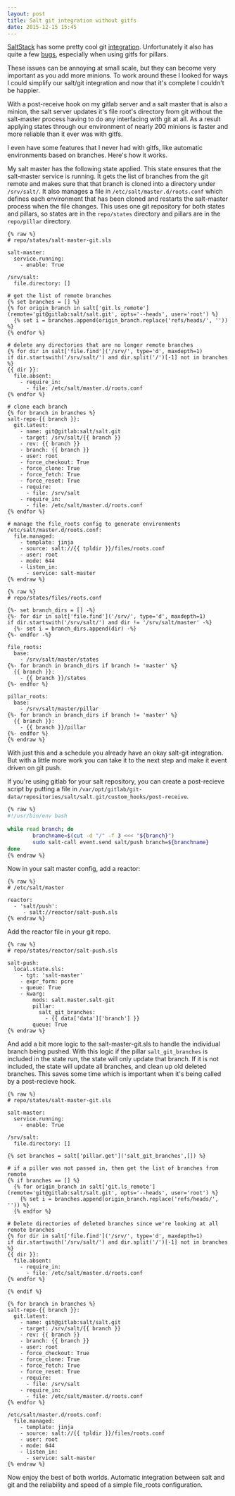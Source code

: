 ```yaml
---
layout: post
title: Salt git integration without gitfs
date: 2015-12-15 15:45
---
```


[SaltStack](http://saltstack.com/) has some pretty cool git [integration](https://docs.saltstack.com/en/latest/topics/tutorials/gitfs.html). Unfortunately it also has quite a few [bugs](https://github.com/saltstack/salt/issues?utf8=%E2%9C%93&q=is%3Aissue+is%3Aopen+gitfs), especially when using gitfs for pillars.

These issues can be annoying at small scale, but they can become very important as you add more minions. To work around these I looked for ways I could simplify our salt/git integration and now that it's complete I couldn't be happier.

With a post-receive hook on my gitlab server and a salt master that is also a minion, the salt server updates it's file root's directory from git without the salt-master process having to do any interfacing with git at all. As a result applying states through our environment of nearly 200 minions is faster and more reliable than it ever was with gitfs.

I even have some features that I never had with gitfs, like automatic environments based on branches. Here's how it works.

My salt master has the following state applied. This state ensures that the salt-master service is running. It gets the list of branches from the git remote and makes sure that that branch is cloned into a directory under `/srv/salt/`. It also manages a file in `/etc/salt/master.d/roots.conf` which defines each environment that has been cloned and restarts the salt-master process when the file changes. This uses one git repository for both states and pillars, so states are in the `repo/states` directory and pillars are in the `repo/pillar` directory.

```jinja
{% raw %}
# repo/states/salt-master-git.sls

salt-master:
  service.running:
    - enable: True

/srv/salt:
  file.directory: []

# get the list of remote branches
{% set branches = [] %}
{% for origin_branch in salt['git.ls_remote'](remote='git@gitlab:salt/salt.git', opts='--heads', user='root') %}
  {% set i = branches.append(origin_branch.replace('refs/heads/', '')) %}
{% endfor %}

# delete any directories that are no longer remote branches
{% for dir in salt['file.find']('/srv/', type='d', maxdepth=1)
if dir.startswith('/srv/salt/') and dir.split('/')[-1] not in branches %}
{{ dir }}:
  file.absent:
    - require_in:
      - file: /etc/salt/master.d/roots.conf
{% endfor %}

# clone each branch
{% for branch in branches %}
salt-repo-{{ branch }}:
  git.latest:
    - name: git@gitlab:salt/salt.git
    - target: /srv/salt/{{ branch }}
    - rev: {{ branch }}
    - branch: {{ branch }}
    - user: root
    - force_checkout: True
    - force_clone: True
    - force_fetch: True
    - force_reset: True
    - require:
      - file: /srv/salt
    - require_in:
      - file: /etc/salt/master.d/roots.conf
{% endfor %}

# manage the file_roots config to generate environments
/etc/salt/master.d/roots.conf:
  file.managed:
    - template: jinja
    - source: salt://{{ tpldir }}/files/roots.conf
    - user: root
    - mode: 644
    - listen_in:
      - service: salt-master
{% endraw %}
```

```sls
{% raw %}
# repo/states/files/roots.conf

{%- set branch_dirs = [] -%}
{%- for dir in salt['file.find']('/srv/', type='d', maxdepth=1) 
if dir.startswith('/srv/salt/') and dir != '/srv/salt/master' -%}
  {%- set i = branch_dirs.append(dir) -%}
{%- endfor -%}

file_roots:
  base:
    - /srv/salt/master/states
{%- for branch in branch_dirs if branch != 'master' %}
  {{ branch }}:
    - {{ branch }}/states
{%- endfor %}

pillar_roots:
  base:
    - /srv/salt/master/pillar
{%- for branch in branch_dirs if branch != 'master' %}
  {{ branch }}:
    - {{ branch }}/pillar
{%- endfor %}
{% endraw %}
```

With just this and a schedule you already have an okay salt-git integration. But with a little more work you can take it to the next step and make it event driven on git push.

If you're using gitlab for your salt repository, you can create a post-recieve script by putting a file in `/var/opt/gitlab/git-data/repositories/salt/salt.git/custom_hooks/post-receive`.

```bash
{% raw %}
#!/usr/bin/env bash                                                        
 
while read branch; do                                                      
        branchname=$(cut -d "/" -f 3 <<< "${branch}")                      
        sudo salt-call event.send salt/push branch=${branchname}           
done                                                                       
{% endraw %}
```

Now in your salt master config, add a reactor:

```sls
{% raw %}
# /etc/salt/master

reactor:
  - 'salt/push':
     - salt://reactor/salt-push.sls
{% endraw %}
```

Add the reactor file in your git repo.

```sls
{% raw %}
# repo/states/reactor/salt-push.sls

salt-push:
  local.state.sls:
    - tgt: 'salt-master'
    - expr_form: pcre
    - queue: True
    - kwarg:
        mods: salt.master.salt-git
        pillar:
          salt_git_branches:
            - {{ data['data']['branch'] }}
        queue: True
{% endraw %}
```

And add a bit more logic to the salt-master-git.sls to handle the individual branch being pushed. With this logic if the pillar `salt_git_branches` is included in the state run, the state will only update that branch. If it is not included, the state will update all branches, and clean up old deleted branches. This saves some time which is important when it's being called by a post-recieve hook.

```sls
{% raw %}
# repo/states/salt-master-git.sls

salt-master:
  service.running:
    - enable: True

/srv/salt:
  file.directory: []

{% set branches = salt['pillar.get']('salt_git_branches',[]) %}

# if a piller was not passed in, then get the list of branches from remote
{% if branches == [] %}
  {% for origin_branch in salt['git.ls_remote'](remote='git@gitlab:salt/salt.git', opts='--heads', user='root') %}
    {% set i = branches.append(origin_branch.replace('refs/heads/', '')) %}
  {% endfor %}

# Delete directories of deleted branches since we're looking at all remote branches
{% for dir in salt['file.find']('/srv/', type='d', maxdepth=1)
if dir.startswith('/srv/salt/') and dir.split('/')[-1] not in branches %}
{{ dir }}:
  file.absent:
    - require_in:
      - file: /etc/salt/master.d/roots.conf
{% endfor %}

{% endif %}

{% for branch in branches %}
salt-repo-{{ branch }}:
  git.latest:
    - name: git@gitlab:salt/salt.git
    - target: /srv/salt/{{ branch }}
    - rev: {{ branch }}
    - branch: {{ branch }}
    - user: root
    - force_checkout: True
    - force_clone: True
    - force_fetch: True
    - force_reset: True
    - require:
      - file: /srv/salt
    - require_in:
      - file: /etc/salt/master.d/roots.conf
{% endfor %}

/etc/salt/master.d/roots.conf:
  file.managed:
    - template: jinja
    - source: salt://{{ tpldir }}/files/roots.conf
    - user: root
    - mode: 644
    - listen_in:
      - service: salt-master
{% endraw %}
```

Now enjoy the best of both worlds. Automatic integration between salt and git and the reliability and speed of a simple file_roots configuration.

